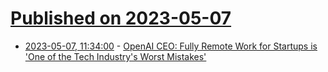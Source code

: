 # [Published on 2023-05-07](index.md)

* [2023-05-07, 11:34:00](https://it.slashdot.org/story/23/05/07/0128220/openai-ceo-fully-remote-work-for-startups-is-one-of-the-tech-industrys-worst-mistakes?utm_source=rss1.0mainlinkanon&utm_medium=feed) - [OpenAI CEO:  Fully Remote Work for Startups is 'One of the Tech Industry's Worst Mistakes'](https://it.slashdot.org/story/23/05/07/0128220/openai-ceo-fully-remote-work-for-startups-is-one-of-the-tech-industrys-worst-mistakes?utm_source=rss1.0mainlinkanon&utm_medium=feed)
